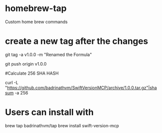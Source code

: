 # homebrew-tap
Custom home brew commands

# create a new tag after the changes
git tag -a v1.0.0 -m "Renamed the Formula"

git push origin v1.0.0

#Calculate 256 SHA HASH

 curl -L "https://github.com/badrinathvm/SwiftVersionMCP/archive/1.0.0.tar.gz"|shasum -a 256


# Users can install with
brew tap badrinathvm/tap
brew install swift-version-mcp